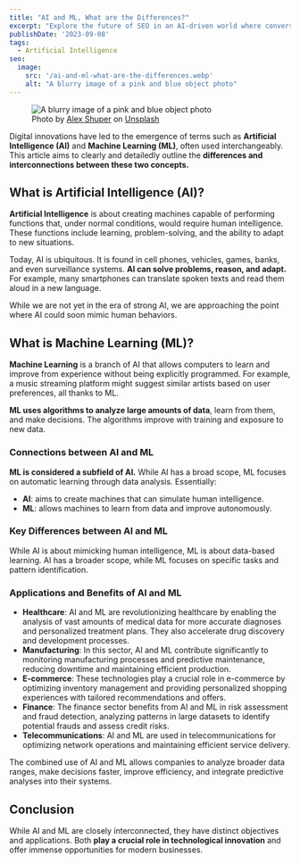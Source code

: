 ```yaml
---
title: "AI and ML, What are the Differences?"
excerpt: "Explore the future of SEO in an AI-driven world where conversational AI like ChatGPT reshapes search, presenting new challenges and opportunities."
publishDate: '2023-09-08'
tags:
  - Artificial Intelligence
seo:
  image:
    src: '/ai-and-ml-what-are-the-differences.webp'
    alt: "A blurry image of a pink and blue object photo"
---
```


<figure>
  <img id="cover-img" src="/ai-and-ml-what-are-the-differences.webp" alt="A blurry image of a pink and blue object photo">
  <figcaption>Photo by <a href="https://unsplash.com/@alexshuperart?utm_content=creditCopyText&amp;utm_medium=referral&amp;utm_source=unsplash">Alex Shuper</a> on <a href="https://unsplash.com/photos/a-picture-of-a-woman-with-a-dumbbell-in-her-hand-l2nJZnXxkx4?utm_content=creditCopyText&amp;utm_medium=referral&amp;utm_source=unsplash">Unsplash</a></figcaption>
</figure>

Digital innovations have led to the emergence of terms such as **Artificial Intelligence (AI)** and **Machine Learning (ML)**, often used interchangeably. This article aims to clearly and detailedly outline the **differences and interconnections between these two concepts.**

## What is Artificial Intelligence (AI)?

**Artificial Intelligence** is about creating machines capable of performing functions that, under normal conditions, would require human intelligence. These functions include learning, problem-solving, and the ability to adapt to new situations.

Today, AI is ubiquitous. It is found in cell phones, vehicles, games, banks, and even surveillance systems. **AI can solve problems, reason, and adapt.** For example, many smartphones can translate spoken texts and read them aloud in a new language.

While we are not yet in the era of strong AI, we are approaching the point where AI could soon mimic human behaviors.

## What is Machine Learning (ML)?

**Machine Learning** is a branch of AI that allows computers to learn and improve from experience without being explicitly programmed. For example, a music streaming platform might suggest similar artists based on user preferences, all thanks to ML.

**ML uses algorithms to analyze large amounts of data**, learn from them, and make decisions. The algorithms improve with training and exposure to new data.

### Connections between AI and ML

**ML is considered a subfield of AI.** While AI has a broad scope, ML focuses on automatic learning through data analysis. Essentially:

- **AI**: aims to create machines that can simulate human intelligence.
- **ML**: allows machines to learn from data and improve autonomously.

### Key Differences between AI and ML

While AI is about mimicking human intelligence, ML is about data-based learning. AI has a broader scope, while ML focuses on specific tasks and pattern identification.

### Applications and Benefits of AI and ML

- **Healthcare**: AI and ML are revolutionizing healthcare by enabling the analysis of vast amounts of medical data for more accurate diagnoses and personalized treatment plans. They also accelerate drug discovery and development processes.
- **Manufacturing**: In this sector, AI and ML contribute significantly to monitoring manufacturing processes and predictive maintenance, reducing downtime and maintaining efficient production.
- **E-commerce**: These technologies play a crucial role in e-commerce by optimizing inventory management and providing personalized shopping experiences with tailored recommendations and offers.
- **Finance**: The finance sector benefits from AI and ML in risk assessment and fraud detection, analyzing patterns in large datasets to identify potential frauds and assess credit risks.
- **Telecommunications**: AI and ML are used in telecommunications for optimizing network operations and maintaining efficient service delivery.

The combined use of AI and ML allows companies to analyze broader data ranges, make decisions faster, improve efficiency, and integrate predictive analyses into their systems.

## Conclusion

While AI and ML are closely interconnected, they have distinct objectives and applications. Both **play a crucial role in technological innovation** and offer immense opportunities for modern businesses.
